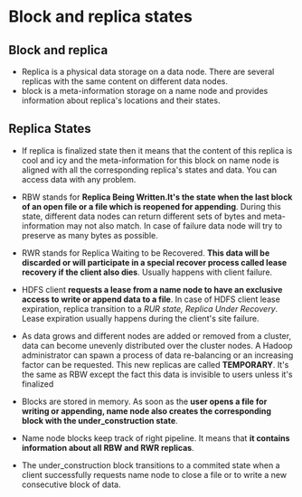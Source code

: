 # Block and replica states

## Block and replica

- Replica is a physical data storage on a data node. There are several replicas with the same content on different data nodes.
- block is a meta-information storage on a name node and provides information about replica's locations and their states.

## Replica States

- If replica is finalized state then it means that the content of this replica is cool and icy and the meta-information for this block on name node is aligned with all the corresponding replica's states and data. You can access data with any problem.

- RBW stands for **Replica Being Written.It's the state when the last block of an open file or a file which is reopened for appending**. During this state, different data nodes can return different sets of bytes and meta-information may not also match. In case of failure data node will try to preserve as many bytes as possible.

- RWR stands for Replica Waiting to be Recovered. **This data will be discarded or will participate in a special recover process called lease recovery if the client also dies**. Usually happens with client failure.

- HDFS client **requests a lease from a name node to have an exclusive access to write or append data to a file**. In case of HDFS client lease expiration, replica transition to a _RUR state, Replica Under Recovery_. Lease expiration usually happens during the client's site failure.

- As data grows and different nodes are added or removed from a cluster, data can become unevenly distributed over the cluster nodes. A Hadoop administrator can spawn a process of data re-balancing or an increasing factor can be requested. This new replicas are called **TEMPORARY**. It's the same as RBW except the fact this data is invisible to users unless it's finalized

- Blocks are stored in memory. As soon as the **user opens a file for writing or appending, name node also creates the corresponding block with the under_construction state**.

- Name node blocks keep track of right pipeline. It means that **it contains information about all RBW and RWR replicas**.

- The under_construction block transitions to a commited state when a client successfully requests name node to close a file or to write a new consecutive block of data.
